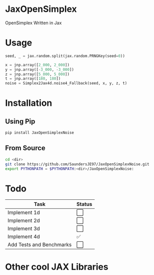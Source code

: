 # JaxOpenSimplex
OpenSimplex Written in Jax

# Usage
```python
seed, _ = jax.random.split(jax.random.PRNGKey(seed=0))

x = jnp.array([2_000, 2_000])
y = jnp.array([-3_000, -3_000])
z = jnp.array([5_000, 5_000])
t = jnp.array([180, 180])
noise = Simplex2Jax4d.noise4_Fallback(seed, x, y, z, t)
```

# Installation
## Using Pip
```bash
pip install JaxOpenSimplexNoise
```
## From Source
```bash
cd <dir>
git clone https://github.com/SaundersJE97/JaxOpenSimplexNoise.git
export PYTHONPATH = $PYTHONPATH:<dir>/JaxOpenSimplexNoise:
```

# Todo
| Task                          | Status |
|-------------------------------|--------|
| Implement 1d                  | ⬜ |
| Implement 2d                  | ⬜ |
| Implement 3d                  | ⬜ |
| Implement 4d                  | ✅ |
| Add Tests and Benchmarks      | ⬜ |

# Other cool JAX Libraries
